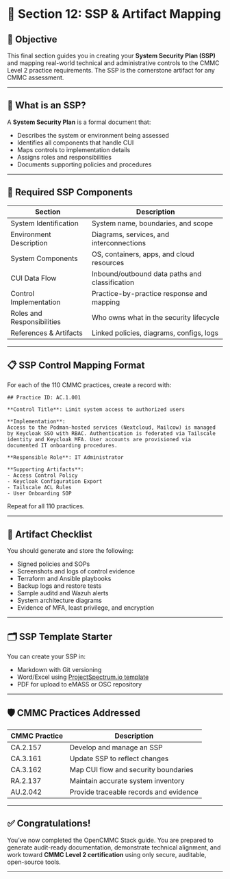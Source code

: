 # 📄 Section 12: SSP & Artifact Mapping

## 🎯 Objective

This final section guides you in creating your **System Security Plan (SSP)** and mapping real-world technical and administrative controls to the CMMC Level 2 practice requirements. The SSP is the cornerstone artifact for any CMMC assessment.

---

## 📘 What is an SSP?

A **System Security Plan** is a formal document that:

- Describes the system or environment being assessed
- Identifies all components that handle CUI
- Maps controls to implementation details
- Assigns roles and responsibilities
- Documents supporting policies and procedures

---

## 🧰 Required SSP Components

| Section                      | Description                                      |
|-----------------------------|--------------------------------------------------|
| System Identification       | System name, boundaries, and scope              |
| Environment Description     | Diagrams, services, and interconnections        |
| System Components           | OS, containers, apps, and cloud resources       |
| CUI Data Flow               | Inbound/outbound data paths and classification  |
| Control Implementation      | Practice-by-practice response and mapping       |
| Roles and Responsibilities | Who owns what in the security lifecycle         |
| References & Artifacts      | Linked policies, diagrams, configs, logs        |

---

## 📋 SSP Control Mapping Format

For each of the 110 CMMC practices, create a record with:

```
## Practice ID: AC.1.001

**Control Title**: Limit system access to authorized users

**Implementation**:
Access to the Podman-hosted services (Nextcloud, Mailcow) is managed by Keycloak SSO with RBAC. Authentication is federated via Tailscale identity and Keycloak MFA. User accounts are provisioned via documented IT onboarding procedures.

**Responsible Role**: IT Administrator

**Supporting Artifacts**:
- Access Control Policy
- Keycloak Configuration Export
- Tailscale ACL Rules
- User Onboarding SOP
```

Repeat for all 110 practices.

---

## 📎 Artifact Checklist

You should generate and store the following:

- Signed policies and SOPs
- Screenshots and logs of control evidence
- Terraform and Ansible playbooks
- Backup logs and restore tests
- Sample auditd and Wazuh alerts
- System architecture diagrams
- Evidence of MFA, least privilege, and encryption

---

## 🗂️ SSP Template Starter

You can create your SSP in:

- Markdown with Git versioning
- Word/Excel using [ProjectSpectrum.io template](https://www.projectspectrum.io/#/document-library)
- PDF for upload to eMASS or OSC repository

---

## 🛡️ CMMC Practices Addressed

| CMMC Practice | Description |
|---------------|-------------|
| CA.2.157 | Develop and manage an SSP |
| CA.3.161 | Update SSP to reflect changes |
| CA.3.162 | Map CUI flow and security boundaries |
| RA.2.137 | Maintain accurate system inventory |
| AU.2.042 | Provide traceable records and evidence |

---

## ✅ Congratulations!

You’ve now completed the OpenCMMC Stack guide. You are prepared to generate audit-ready documentation, demonstrate technical alignment, and work toward **CMMC Level 2 certification** using only secure, auditable, open-source tools.

---
